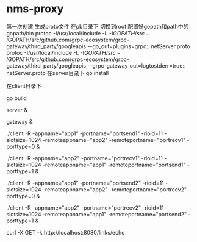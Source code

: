 # nms-proxy
   

第一次创建
生成proto文件
在pb目录下
切换到root
配置好gopath和path中的gopath/bin
protoc -I/usr/local/include -I.   -I$GOPATH/src   -I$GOPATH/src/github.com/grpc-ecosystem/grpc-gateway/third_party/googleapis   --go_out=plugins=grpc:. netServer.proto
protoc -I/usr/local/include -I.   -I$GOPATH/src   -I$GOPATH/src/github.com/grpc-ecosystem/grpc-gateway/third_party/googleapis --grpc-gateway_out=logtostderr=true:. netServer.proto
在server目录下
go install 

在client目录下

go build


server &

gateway &

./client -R -appname="app1" -portname="portsend1" -rioid=11 -slotsize=1024 -remoteappname="app2" -remoteportname="portrecv1" -porttype=0 &


./client -R -appname="app2" -portname="portrecv1" -rioid=11 -slotsize=1024 -remoteappname="app1" -remoteportname="portsend1" -porttype=1 &


./client -R -appname="app1" -portname="portsend2" -rioid=11 -slotsize=1024 -remoteappname="app2" -remoteportname="portrecv2" -porttype=0 &


./client -R -appname="app2" -portname="portrecv2" -rioid=11 -slotsize=1024 -remoteappname="app1" -remoteportname="portsend2" -porttype=1 &

 
curl -X GET -k http://localhost:8080/links/echo 
